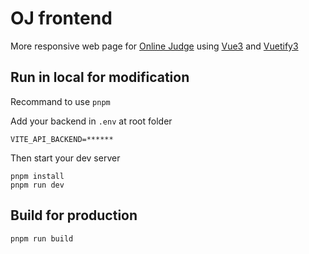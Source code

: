 # OJ frontend

More responsive web page for [Online Judge](https://github.com/QingdaoU/OnlineJudge) using [Vue3](https://vuejs.org) and [Vuetify3](https://vuetifyjs.com)

## Run in local for modification

Recommand to use `pnpm`

Add your backend in `.env` at root folder

```
VITE_API_BACKEND=******
```

Then start your dev server

```
pnpm install
pnpm run dev
```

## Build for production

```
pnpm run build
```
